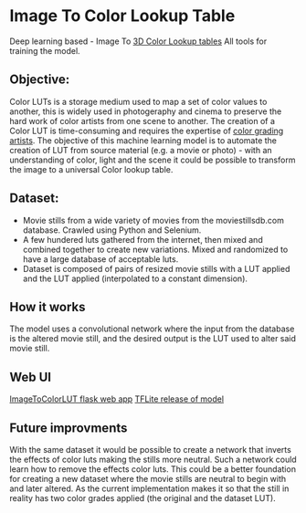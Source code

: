 # Image To Color Lookup Table
Deep learning based - Image To [3D Color Lookup tables](https://en.wikipedia.org/wiki/3D_lookup_table)
All tools for training the model.

## Objective:
Color LUTs is a storage medium used to map a set of color values to another, this is widely used in photogeraphy and cinema to preserve the hard work of color artists from one scene to another. The creation of a Color LUT is time-consuming and requires the expertise of [color grading artists](https://en.wikipedia.org/wiki/Color_grading).
The objective of this machine learning model is to automate the creation of LUT from source material (e.g. a movie or photo) - with an understanding of color, light and the scene it could be possible to transform the image to a universal Color lookup table.

## Dataset:
 - Movie stills from a wide variety of movies from the moviestillsdb.com database. Crawled using Python and Selenium.
 - A few hundered luts gathered from the internet, then mixed and combined together to create new variations. Mixed and randomized to have a large database of acceptable luts.
 - Dataset is composed of pairs of resized movie stills with a LUT applied and the LUT applied (interpolated to a constant dimension).

## How it works
The model uses a convolutional network where the input from the database is the altered movie still, and the desired output is the LUT used to alter said movie still.

## Web UI
[ImageToColorLUT flask web app](https://github.com/TheVoxcraft/Pix2LUT-Flask/)
[TFLite release of model](https://github.com/TheVoxcraft/Pix2LUT-Flask/releases)

## Future improvments
With the same dataset it would be possible to create a network that inverts the effects of color luts making the stills more neutral. Such a network could learn how to remove the effects color luts. This could be a better foundation for creating a new dataset where the movie stills are neutral to begin with and later altered. As the current implementation makes it so that the still in reality has two color grades applied (the original and the dataset LUT).
